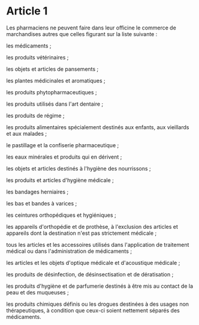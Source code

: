 # Article 1

Les pharmaciens ne peuvent faire dans leur officine le commerce de marchandises autres que celles figurant sur la liste suivante :

les médicaments ;

les produits vétérinaires ;

les objets et articles de pansements ;

les plantes médicinales et aromatiques ;

les produits phytopharmaceutiques ;

les produits utilisés dans l'art dentaire ;

les produits de régime ;

les produits alimentaires spécialement destinés aux enfants, aux vieillards et aux malades ;

le pastillage et la confiserie pharmaceutique ;

les eaux minérales et produits qui en dérivent ;

les objets et articles destinés à l'hygiène des nourrissons ;

les produits et articles d'hygiène médicale ;

les bandages herniaires ;

les bas et bandes à varices ;

les ceintures orthopédiques et hygiéniques ;

les appareils d'orthopédie et de prothèse, à l'exclusion des articles et appareils dont la destination n'est pas strictement médicale ;

tous les articles et les accessoires utilisés dans l'application de traitement médical ou dans l'administration de médicaments ;

les articles et les objets d'optique médicale et d'acoustique médicale ;

les produits de désinfection, de désinsectisation et de dératisation ;

les produits d'hygiène et de parfumerie destinés à être mis au contact de la peau et des muqueuses ;

les produits chimiques définis ou les drogues destinées à des usages non thérapeutiques, à condition que ceux-ci soient nettement séparés des médicaments.
